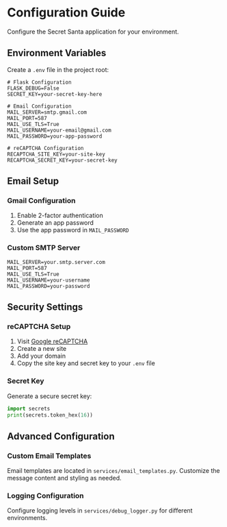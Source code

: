 # Configuration Guide

Configure the Secret Santa application for your environment.

## Environment Variables

Create a `.env` file in the project root:

```env
# Flask Configuration
FLASK_DEBUG=False
SECRET_KEY=your-secret-key-here

# Email Configuration
MAIL_SERVER=smtp.gmail.com
MAIL_PORT=587
MAIL_USE_TLS=True
MAIL_USERNAME=your-email@gmail.com
MAIL_PASSWORD=your-app-password

# reCAPTCHA Configuration
RECAPTCHA_SITE_KEY=your-site-key
RECAPTCHA_SECRET_KEY=your-secret-key
```

## Email Setup

### Gmail Configuration

1. Enable 2-factor authentication
2. Generate an app password
3. Use the app password in `MAIL_PASSWORD`

### Custom SMTP Server

```env
MAIL_SERVER=your.smtp.server.com
MAIL_PORT=587
MAIL_USE_TLS=True
MAIL_USERNAME=your-username
MAIL_PASSWORD=your-password
```

## Security Settings

### reCAPTCHA Setup

1. Visit [Google reCAPTCHA](https://www.google.com/recaptcha/)
2. Create a new site
3. Add your domain
4. Copy the site key and secret key to your `.env` file

### Secret Key

Generate a secure secret key:

```python
import secrets
print(secrets.token_hex(16))
```

## Advanced Configuration

### Custom Email Templates

Email templates are located in `services/email_templates.py`. Customize the message content and styling as needed.

### Logging Configuration

Configure logging levels in `services/debug_logger.py` for different environments.
